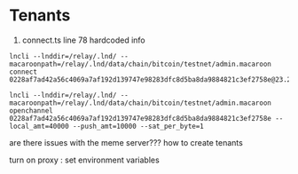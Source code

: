 # Tenants

1. connect.ts line 78 hardcoded info

 
``` tenants-0s => 0-s (using on-chain funds)
lncli --lnddir=/relay/.lnd/ --macaroonpath=/relay/.lnd/data/chain/bitcoin/testnet/admin.macaroon connect 0228af7ad42a56c4069a7af192d139747e98283dfc8d5ba8da9884821c3ef2758e@23.21.38.48:9735

lncli --lnddir=/relay/.lnd/ --macaroonpath=/relay/.lnd/data/chain/bitcoin/testnet/admin.macaroon openchannel 0228af7ad42a56c4069a7af192d139747e98283dfc8d5ba8da9884821c3ef2758e --local_amt=40000 --push_amt=10000 --sat_per_byte=1
```

are there issues with the meme server???
how to create tenants

turn on proxy : set environment variables